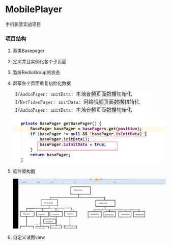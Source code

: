 # MobilePlayer
手机影音实战项目

### 项目结构
1. 基类Basepager
2. 定义并且实例化各个子页面
3. 监听RedioGroup的状态
4. 屏蔽各个页面重复初始化数据

    ![image](https://github.com/hxw319726/MobilePlayer/blob/master/screenshot/1.png)
    ![image](https://github.com/hxw319726/MobilePlayer/blob/master/screenshot/2.png)
5. 软件架构图

    ![image](https://github.com/hxw319726/MobilePlayer/blob/master/screenshot/3.png)

6. 自定义试图view

